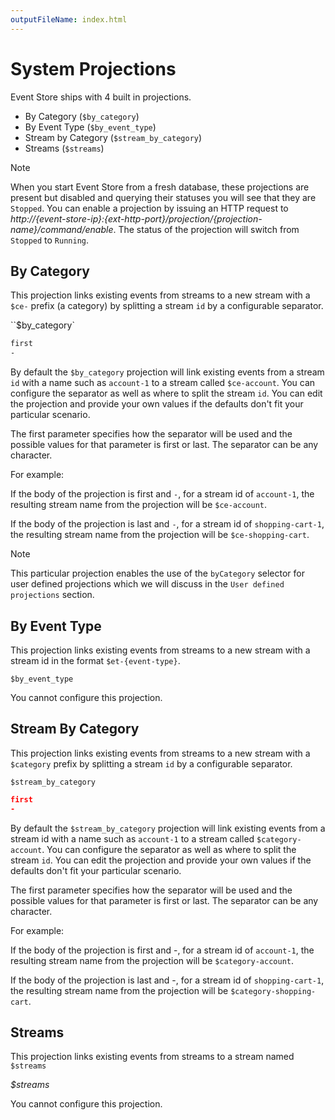 ```yaml
---
outputFileName: index.html
---
```


# System Projections

Event Store ships with 4 built in projections.

-   By Category (`$by_category`)
-   By Event Type (`$by_event_type`)
-   Stream by Category (`$stream_by_category`)
-   Streams (`$streams`)

> [!NOTE]
> When you start Event Store from a fresh database, these projections are present but disabled and querying their statuses you will see that they are `Stopped`. You can enable a projection by issuing an HTTP request to _http://{event-store-ip}:{ext-http-port}/projection/{projection-name}/command/enable_. The status of the projection will switch from `Stopped` to `Running`.


## By Category

This projection links existing events from streams to a new stream with a `$ce-` prefix (a category) by splitting a stream `id` by a configurable separator.

<!-- TODO: This is a little confusing, what is it? -->

``$by_category\`

```bash
first
-
```

By default the `$by_category` projection will link existing events from a stream `id` with a name such as `account-1` to a stream called `$ce-account`. You can configure the separator as well as where to split the stream `id`. You can edit the projection and provide your own values if the defaults don't fit your particular scenario.

The first parameter specifies how the separator will be used and the possible values for that parameter is first or last. The separator can be any character.

For example:

If the body of the projection is first and `-`, for a stream id of `account-1`, the resulting stream name from the projection will be `$ce-account`.

If the body of the projection is last and `-`, for a stream id of `shopping-cart-1`, the resulting stream name from the projection will be `$ce-shopping-cart`.

> [!NOTE]
> This particular projection enables the use of the `byCategory` selector for user defined projections which we will discuss in the `User defined projections` section.


## By Event Type

This projection links existing events from streams to a new stream with a stream id in the format `$et-{event-type}`.

`$by_event_type`

You cannot configure this projection.

## Stream By Category

This projection links existing events from streams to a new stream with a `$category` prefix by splitting a stream `id` by a configurable separator.

<!-- TODO: Again, what is this? -->

`$stream_by_category`

```json
first
-
```

By default the `$stream_by_category` projection will link existing events from a stream id with a name such as `account-1` to a stream called `$category-account`. You can configure the separator as well as where to split the stream `id`. You can edit the projection and provide your own values if the defaults don't fit your particular scenario.

The first parameter specifies how the separator will be used and the possible values for that parameter is first or last. The separator can be any character.

For example:

If the body of the projection is first and -, for a stream id of `account-1`, the resulting stream name from the projection will be `$category-account`.

If the body of the projection is last and -, for a stream id of `shopping-cart-1`, the resulting stream name from the projection will be `$category-shopping-cart`.

## Streams

This projection links existing events from streams to a stream named `$streams`

_$streams_

You cannot configure this projection.
